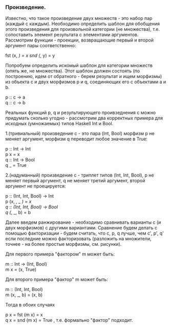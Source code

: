 
### Произведение. 

Известно, что такое произведение двух множеств - это набор пар (каждый с каждым). Необходимо определить шаблон для обобщения этого произведения для произвольной категории (не множества), т.е.
сопоставить элемент результата с элементами аргументов. 
Рассмотрим функции - проекции, возвращающие первый и второй аргумент пары соответственно:

fst (x, _) = x
snd (_, y) = y  

Попробуем определить искомый шаблон для категории множеств (опять же, не множества). Этот шаблон должен состоять (по построению, идем от обратного - берем результат и ищем морфизмы) из объекта c и двух морфизмов p и q, соединяющих его с объектами a и b.

p :: c -> a  
q :: c -> b  

Реальных функций p, q и результирующего проивзеднения с можно придумать сколько угодно - рассмотрим два корректных примера для исходных (умножаемых) типов Haskell Int и Bool.

1.(тривиальный) произведение с - это пара (Int, Bool) морфизм p не меняет аргумент, морфизм q переводит любое значение в True: 

p :: Int -> Int  
p x = x  
q :: Int -> Bool  
q _ = True  

2.(надуманный) произведение c - триплет типов (Int, Int, Bool), p не меняет первый аргумент, q не меняет третий аргумент, второй аргумент не проецируется:

p :: (Int, Int, Bool) -> Int  
p (x, _, _ ) = x  
q :: (Int, Int, Bool) -> Bool  
q (_, _, b) = b  

Далее введем ранжирование - необходимо сравнивать варианты c (и двух морфизмов) с другими вариантами. 
Сравнение будем делать с помощью факторизации - будем считать, что c, p, q лучше, чем с', p', q' если последние можно факторизовать (разложить на множители, точнее - на более простые морфизмы, см. рисунки). 

Для первого примера "фактором" m может быть:

m :: Int -> (Int, Bool)  
m x = (x, True)  

Для второго примера "фактор" m может быть:

m :: (Int, Int, Bool)  
m (x, _, b) = (x, b)  

Тогда в обоих случаях

p x = fst (m x) = x  
q x = snd (m x) = True   , т.е. формально "фактор" подходит. 
